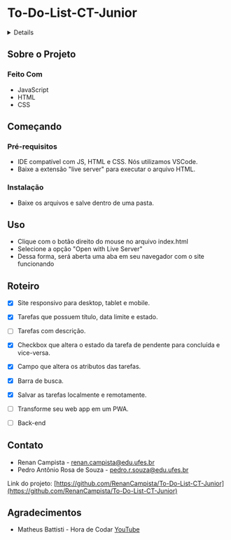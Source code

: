 # To-Do-List-CT-Junior

<details>
  <Sumario>Índice</summary>
  <ol>
    <li>
      <a href="#sobre-o-projeto">Sobre o projeto</a>
      <ul>
        <li><a href="#feito-com">Feito Com</a></li>
      </ul>
    </li>
    <li>
      <a href="#começando">Começando</a>
      <ul>
        <li><a href="#pré-requisitos">Pré-requisitos</a></li>
        <li><a href="#instalação">Instalação</a></li>
      </ul>
    </li>
    <li><a href="#uso">Uso</a></li>
    <li><a href="#roteiro">Roteiro</a></li>
    <li><a href="#contato">Contato</a></li>
    <li><a href="#agradecimentos">Agradecimentos</a></li>
  </ol>
</details>

<!-- ABOUT THE PROJECT -->
## Sobre o Projeto

### Feito Com
* JavaScript
* HTML
* CSS


<!-- GETTING STARTED -->
## Começando

### Pré-requisitos
* IDE compatível com JS, HTML e CSS. Nós utilizamos VSCode.
* Baixe a extensão "live server" para executar o arquivo HTML.

### Instalação
* Baixe os arquivos e salve dentro de uma pasta.


<!-- USAGE EXAMPLES -->
## Uso
* Clique com o botão direito do mouse no arquivo index.html
* Selecione a opção "Open with Live Server"
* Dessa forma, será aberta uma aba em seu navegador com o site funcionando


<!-- ROADMAP -->
## Roteiro

- [x] Site responsivo para desktop, tablet e mobile.
- [x] Tarefas que possuem título, data limite e estado.
- [ ] Tarefas com descrição.
- [x] Checkbox que altera o estado da tarefa de pendente para concluída e vice-versa.
- [x] Campo que altera os atributos das tarefas.
- [x] Barra de busca.
- [x] Salvar as tarefas localmente e remotamente.  
- [ ] Transforme seu web app em um PWA.
- [ ] Back-end


<!-- CONTACT -->
## Contato

* Renan Campista - renan.campista@edu.ufes.br
* Pedro Antônio Rosa de Souza - pedro.r.souza@edu.ufes.br

Link do projeto: [https://github.com/RenanCampista/To-Do-List-CT-Junior](https://github.com/RenanCampista/To-Do-List-CT-Junior)


<!-- ACKNOWLEDGMENTS -->
## Agradecimentos

* Matheus Battisti - Hora de Codar [YouTube](https://www.youtube.com/c/MatheusBattisti)
